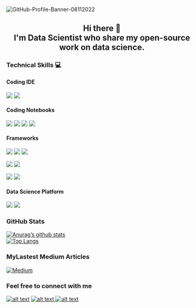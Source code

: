 ![GitHub-Profile-Banner-08112022](https://user-images.githubusercontent.com/43729077/148640676-5f82b4e4-5f93-4443-8913-8c2c62f9cd98.png)

<!-- title only -->
<h2 align="center">
Hi there 👋 <br> 
I'm Data Scientist who share my open-source work on data science.
</h2>

### Technical Skills :computer:

#### Coding IDE
![](https://img.shields.io/badge/-VsCode-007ACC?logo=Visual-Studio-Code&logoColor=white&style=flate)
![](https://img.shields.io/badge/-PyCharm-000000?logo=PyCharm&logoColor=white&style=flate)

#### Coding Notebooks
![](https://img.shields.io/badge/-Colab-F9AB00?logo=Google%20Colab&logoColor=white&style=flate)
![](https://img.shields.io/badge/-Jupyter-F37626?logo=Jupyter&logoColor=white&style=flate)
![](https://img.shields.io/badge/-Kaggle-20BEFF?logo=Kaggle&logoColor=white&style=flate)
![](https://img.shields.io/badge/-RStudio-75AADB?logo=RStudio&logoColor=white&style=flate)

#### Frameworks
<!-- ML Frameworks -->
![](https://img.shields.io/badge/-Tensorflow-FF6F00?logo=Tensorflow&logoColor=white&style=flate)
![](https://img.shields.io/badge/-Keras-D00000?logo=Keras&logoColor=white&style=flate)
![](https://img.shields.io/badge/-Sklearn-F7931E?logo=scikit-learn&logoColor=white&style=flate)<br>

<!-- Data Manipulation Frameworks -->
![](https://img.shields.io/badge/-Pandas-150458?logo=pandas&logoColor=white&style=flate)
![](https://img.shields.io/badge/-NumPy-013243?logo=numpy&logoColor=white&style=flate)<br>

<!-- Dataviz Frameworks -->
![](https://img.shields.io/badge/-Plotly-3F4F75?logo=Plotly&logoColor=white&style=flate)
![](https://img.shields.io/badge/-Tableau-E97627?logo=Tableau&logoColor=white&style=flate)<br>
   
#### Data Science Platform
![](https://img.shields.io/badge/-Anaconda-44A833?logo=anaconda&logoColor=white&style=flate)
![](https://img.shields.io/badge/-AWS-232F3E?logo=Amazon%20AWS&logoColor=white&style=flate)

### GitHub Stats
[![Anurag’s github stats](https://github-readme-stats.vercel.app/api?username=phanne&theme=github_dark&show_icon=True)](https://github.com/pierrehanne)<br>
[![Top Langs](https://github-readme-stats.vercel.app/api/top-langs/?username=phanne&theme=github_dark&show_icon=True)](https://github.com/pierrehanne)

### MyLastest Medium Articles
[![Medium](https://github-readme-medium.vercel.app/?username=pierre.hanne&limit=5&bg=black&text=white)](https://medium.com/@pierre.hanne)

### Feel free to connect with me
<a href="https://www.linkedin.com/in/pierre-hanne-a590b5132/"> ![alt text](https://img.shields.io/badge/-LinkedIn-0e76a8?style=plastic&logo=linkedIn)</a>
<a href="https://medium.com/">![alt text](https://img.shields.io/badge/-Medium-000000?style=plastic&logo=Medium) </a>
<a href="https://www.kaggle.com/pierrehanne">![alt text](https://img.shields.io/badge/-Kaggle-20BEFF?style=plastic&logo=Kaggle) </a>
